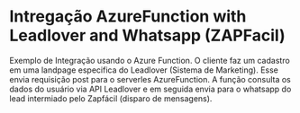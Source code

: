 
<h1>Intregação AzureFunction with Leadlover and Whatsapp (ZAPFacil)</h1>

Exemplo de Integração usando o Azure Function. O cliente faz um cadastro em uma landpage especifica do Leadlover (Sistema de Marketing). Esse envia requisição post para o serverles  AzureFunction.  A função consulta os dados do usuário via API Leadlover e em seguida envia para o whatsapp do lead intermiado pelo Zapfácil (disparo de mensagens).
